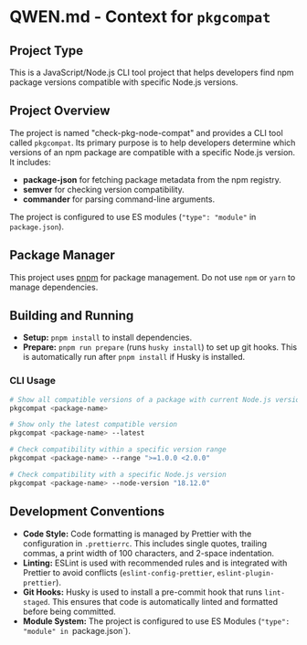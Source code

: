 # QWEN.md - Context for `pkgcompat`

## Project Type
This is a JavaScript/Node.js CLI tool project that helps developers find npm package versions compatible with specific Node.js versions.

## Project Overview
The project is named "check-pkg-node-compat" and provides a CLI tool called `pkgcompat`. Its primary purpose is to help developers determine which versions of an npm package are compatible with a specific Node.js version. It includes:
- **package-json** for fetching package metadata from the npm registry.
- **semver** for checking version compatibility.
- **commander** for parsing command-line arguments.

The project is configured to use ES modules (`"type": "module"` in `package.json`).

## Package Manager
This project uses [pnpm](https://pnpm.io/) for package management. Do not use `npm` or `yarn` to manage dependencies.

## Building and Running
- **Setup:** `pnpm install` to install dependencies.
- **Prepare:** `pnpm run prepare` (runs `husky install`) to set up git hooks. This is automatically run after `pnpm install` if Husky is installed.

### CLI Usage
```bash
# Show all compatible versions of a package with current Node.js version
pkgcompat <package-name>

# Show only the latest compatible version
pkgcompat <package-name> --latest

# Check compatibility within a specific version range
pkgcompat <package-name> --range ">=1.0.0 <2.0.0"

# Check compatibility with a specific Node.js version
pkgcompat <package-name> --node-version "18.12.0"
```

## Development Conventions
- **Code Style:** Code formatting is managed by Prettier with the configuration in `.prettierrc`. This includes single quotes, trailing commas, a print width of 100 characters, and 2-space indentation.
- **Linting:** ESLint is used with recommended rules and is integrated with Prettier to avoid conflicts (`eslint-config-prettier`, `eslint-plugin-prettier`).
- **Git Hooks:** Husky is used to install a pre-commit hook that runs `lint-staged`. This ensures that code is automatically linted and formatted before being committed.
- **Module System:** The project is configured to use ES Modules (`"type": "module" in `package.json`).